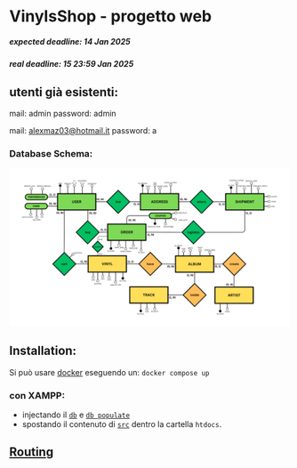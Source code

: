 # VinylsShop - progetto web
##### expected deadline: 14 Jan 2025
##### real deadline: 15 23:59 Jan 2025

## utenti già esistenti:
mail: admin
password: admin

mail: alexmaz03@hotmail.it
password: a

### Database Schema:
![Database Schema](/db/RELAZIONALE.png)

## Installation:
Si può usare [docker](https://www.docker.com/) eseguendo un: ``` docker compose up ```
### con XAMPP:
- injectando il [`db`](/db/init.sql) e [`db populate`](/db/populate.sql) 
- spostando il contenuto di [`src`](/src/) dentro la cartella `htdocs`.

## [Routing](/src/utility/Routing.php)
